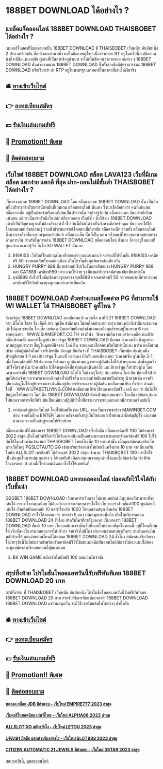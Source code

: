 # 188BET DOWNLOAD ได้อย่างไร ?
## แบล็คแจ็คออนไลน์ 188BET DOWNLOAD THAISBOBET ได้อย่างไร ?
เกมคาสิโนของที่นี่แบ่งออกเป็น 188BET DOWNLOAD ที่ THAISBOBET เว็บพนัน อันดับหนึ่ง 2 ประเภทด้วยกัน คือ ตัวเกมส่วนหนึ่งจะเป็นธีมแบบยุโรป เนื่องจากค่าย RT อยู่ในทวีปนี้ แต่อีกส่วนนึงก็จะมีธีมแบบเอเชีย
ผู้เล่นที่เป็นสมาชิกยูฟ่าเบท จะได้เห็นชัดเจนว่าภาพของเกมต่าง ๆ 188BET DOWNLOAD นั้นสวยงามมาก 188BET DOWNLOAD ซึ่งทั้งสองธีมมีอัตราการชนะ 188BET DOWNLOAD หรือเรียกว่า ค่า RTP อยู่ในมาตรฐานเกมคาสิโนสากลที่เล่นได้เงินจริง

## 🛎 [ทางเข้าเว็บไซต์](https://bit.ly/3SdLNi2)
## 👉 [ลงทะเบียนสมัคร](https://bit.ly/3SdLNi2)
## 💵 [รับเงินเล่นเกมส์ฟรี](https://bit.ly/3dyRKHj)
## 👑 [Promotion!! พิเศษ](https://bit.ly/3dyRKHj)
## 📱 [ติดต่อสอบถาม](https://bit.ly/3dyRKHj)

## เว็บไซต์ 188BET DOWNLOAD สล็อต LAVA123 เว็บที่มีเกมสล็อต แตกง่าย แตกดี ที่สุด ฝาก-ถอนไม่มีขั้นต่ำ THAISBOBET ได้อย่างไร ?
เว็บตรงวอเลท 188BET DOWNLOAD โดย สล็อตวอเลท 188BET DOWNLOAD นั้น เป็นอีกหนึ่งบริการสำหรับเหล่านักพนันที่เล่นเกม สล็อตออนไลน์ นั่นเอง ซึ่งน่าเชื่อถือเลยว่า คนที่เล่นเกม สล็อตวอเล็ต อยู่เป็นประจำหรือคนที่เล่นเป็นประจำนั้น จำต้องรู้จักกับ สล็อทวอเลท กันอย่างดีเยี่ยมแน่นอน แม้กระนั้นสำหรับมือใหม่ล่ะ สล็อตวอเลท เป็นยังไง ซึ่งก็ยังงง 188BET DOWNLOAD แล้วก็เป็นปัญหาอยู่ แต่ไม่ต้องกังวลหัวใจไป วันนี้ก็นับได้ว่าเป็นจังหวะดีสำหรับคุณ ที่พวกเราได้ได้โอกาสมามอบวิชาความรู้ รวมทั้งประสบการณ์โดยตรงที่เกี่ยวกับ สล็อตวอเล็ท รวมทั้ง สล็อตออนไลน์ ซึ่งพวกเราก็ขอชี้แจงรวมๆเลยแล้วกันว่า สล็อตวอเล็ต นั้นก็เป็น แอพ หรือคนที่ให้ความสบายสบายทางด้านการเงิน สำหรับในการเล่น 188BET DOWNLOAD สล็อตออนไลน์ นั่นเอง ซึ่งจะอยู่ในแบบที่ผู้คนจำนวนมากรู้จัก ในชื่อ XO WALLET นั่นเอง
1. 918KISS เว็บไซต์ใหม่ล่าสุดในเครือของเรา และแน่นอนว่าจะต้องมีโปรโมชั่น 918KISS เครดิตฟรี 50 จากยอดเสียทั้งหมดต่อเดือน เป็นโปรโมชั่นสุดพิเศษเช่นเดียวกัน
2. HUNGRY PURRY 888 ที่มาพร้อมกับโปรโมชั่นยอดฮิตอย่าง HUNGRY PURRY 888 และ CAT888 เครดิตฟรี50 บาท แจกให้ง่าย ๆ เพียงแค่ทำการสมัครสมาชิกเพียงเท่านั้น
3. พุซซี่888 กับโปรโมชั่นเชิดหน้าชูตาอย่าง พุซซี่888 แจกเครดิตฟรี 50 จากยอดฝากที่ทำการแจกเครดิตฟรีให้กับนักลงทุนทุกคนอย่างเท่าเทียมกัน

## 188BET DOWNLOAD ตัวอย่างเกมสล็อตค่าย PG ที่สามารถใช้ WI WALLET ได้ THAISBOBET ดูที่ไหน ?
ลิเวอร์พูล 188BET DOWNLOAD ตามตีเสมอ นิวคาสเซิ่ล นาทีที่ 21 188BET DOWNLOAD จาก ดิโอโก้ โชต้า ซึ่ง เอ็ดดี้ ฮาว กุนซือ สาลิกาดง ไม่พอใจอย่างมาก เพราะก่อนหน้าที่เจ้าถิ่นจะส่งบอลเข้าไปตุงตาข่ายนั้น ไอแซ็ค เฮย์เดน นักเตะทีมเยือนกำลังนอนเอามือกุมศีรษะอยู่ในกรอบ 6 หลา
ขอบคุณข่าว   WWW.SIAMSPORT.CO.TH
ข่าวกีฬา   ฟังความเห็นจาก มาร์ค แคล็ตเทนเบิร์ก อดีตเปาคนดัง บอกทำไมลูกยิง ลิเวอร์พูล 188BET DOWNLOAD ตีเสมอ นิวคาสเซิ่ล ถึงถูกต้องตามกฎทุกประการ ชี้อยู่ในดุลยพินิจของ ไมค์ ดีน จะหยุดเกมให้ก่อนหรือไม่เท่านั้นเอง
มาร์ค แคล็ตเทนเบิร์ก อดีตผู้ตัดสินในศึก พรีเมียร์ลีก อังกฤษ ยืนยันว่า ที่ THAISBOBET เว็บพนัน อันดับหนึ่ง ประตูตีเสมอ 1-1 ของ ลิเวอร์พูล ในเกมที่ หงส์แดง เปิดรัง แอนฟิลด์ ชนะ นิวคาสเซิ่ล ยูไนเต็ด 3-1 เมื่อวันพฤหัสบดีที่ 16 ธันวาคม ที่ผ่านมา ถูกต้องตามกฎ เพราะผู้ตัดสินไม่ได้เป่าหยุดเกม
ดังนั้นคุณจึงเข้าใจได้ว่าทำไม นิวคาสเซิ่ล ถึงได้หงุดหงิดที่การเล่นดำเนินต่อไป และ ลิเวอร์พูล ก็ทำประตูได้ โดยเฉพาะอย่างยิ่ง 188BET DOWNLOAD ดิโอโก้ โชต้า อยู่ใกล้ๆ กับ เฮย์เดน
ไมค์ ดีน ปล่อยให้ฝ่ายบุกได้เล่นจังหวะการครองบอลดังกล่าวให้เสร็จสิ้น และสุดท้ายมันกลายเป็นประตู นิวคาสเซิ่ล อาจหัวเสีย แต่กฎไม่ได้อยู่ข้างพวกเขา มันขึ้นอยู่กับการพิจารณาของผู้ตัดสิน แคล็ตเทนเบิร์ก ทิ้งท้าย
อ่านต่อได้ที่    WWW.UFABETLIVING.COM
แคล็ตเทนเบิร์ก เขียนลงคอลัมน์ใน เดลี่ เมล ว่า มันไม่ได้มีกฎอะไรที่บอกว่า ไมค์ ดีน 188BET DOWNLOAD ต้องเป่าหยุดเกมเพราะ ไอแซ็ค เฮย์เดน ล้มลงไปนอนจากการเจ็บที่หัว มันเป็นแค่แนวปฎิบัติทั่วไปที่กรรมการจะหยุดเกมหากมีการบาดเจ็บเช่นนี้
1. เราต้องเข้าสู่หน้าเว็บไซต์ โดยให้พิมพ์ในช่อง URL. ของเว็บบราวเซอร์ว่า MAWINBET.COM ก่อน จากนั้นก็กด ENTER ได้เลย หลังจากที่เข้าสู่เว็บไซต์มาแล้วให้ท่านนำชื่อบัญชีผู้ใช้ และรหัสผ่านมากรอกเพื่อเข้าสู่ระบบให้เรียบร้อย

สล็อตเครดิตฟรีไม่ต้องแชร์ 188BET DOWNLOAD หรืออีกชื่อ สล็อตเครดิตฟรี 100 ไม่ต้องแชร์ 2022 ล่าสุด เป็นโบนัสฟรีที่กำลังได้รับความนิยมเป็นอย่างมากเพราะสามารถรับเครดิตฟรี 100 ไปใช้กันได้โดยฝากเงินเข้ามาแค่ THAISBOBET ไทยสโบเบ็ต 10 บาทเท่านั้น เมื่อคุณสมัครสมาชิกเว็บตรงเว็บใหญ่ PGSLOTAUTO.GG เข้ามาเรียบร้อยแล้วให้ฝากเงินครั้งแรก 10 บาท จากนั้นกดรับโบนัส ALLSLOT เครดิตฟรี ไม่ต้องแชร์ 2022 ล่าสุด จำนวน THAISBOBET 100 บาทไปใช้เป็นต้นทุนในการเล่นเกมต่าง ๆ ได้เลยทันที เลือกเล่นเกมจากทุกค่ายได้แบบไม่มีข้อจำกัด ทำเทิร์นโอเวอร์ครบ 3 เท่าเมื่อไหร่ถอนเงินออกไปใช้ได้เลยทันที

## 188BET DOWNLOAD แทงบอลออนไลน์ ปลอดภัยไว้ใจได้กับเว็บชั้นนำ
G2GBET 188BET DOWNLOAD เว็บบาคาร่าเว็บตรง ไม่ผ่านเอเย่นต์ มีทุนน้อยก็สามารถที่จะเล่นได้ เราเอาใจคนทุนน้อย ไม่ต้องกังวลว่าจะเล่นบาคาร่าไม่ได้ เว็บบาคาร่าฝากขั้นต่ํา100 ทุนน้อยก็เล่นได้ เริ่มเดิมพันแค่หลัก 10 แต่กำไรหลัก 1000 ให้คุณเล่นสนุก ตื่นเต้น 188BET DOWNLOAD เร้าใจได้ตลอดเวลา บาคาร่า 5 แถว เล่นสนุกผ่านมือถือ เปิดให้บริการตลอด 188BET DOWNLOAD 24 ชั่วโมง สำหรับใครที่กำลังมองหา เว็บบาคาร่า 188BET DOWNLOAD ขั้นต่ำ 10 บาท เว็บยอดนิยม เราคือเว็บที่ตอบโจทย์มากที่สุดในตอนนี้ อยู่ที่ไหนก็เล่นได้ เว็บมั่นคงในการเล่นและการให้บริการ จ่ายจริงไม่มีโกง ฝากถอนง่ายสบายๆกับเรา สามรถถอนเงินหลักร้อยได้ ถอนง่ายตอนไหนก็ได้ตลอด 188BET DOWNLOAD 24 ชั่วโมง สมัครสมาชิกกับเราได้ง่ายๆวันนี้ไม่มีค่าแรกเข้าพร้อมรับเครดิตฟรีไว้ใช้เล่นเกมเดิมพันออนไลน์กับเราไปเลยแบบไม่ต้องลงทุนสมัครสมาชิกเลยตอนนี้คุ้มแน่นอน
1. BK WIN GAME สมัครรับโบนัสฟรี 100 ถอนเงินไม่จำกัด

## สรุปทิ้งท้าย โปรโมชั่นโหลดแอพวันนี้รับฟรีทันทีเลย 188BET DOWNLOAD 20 บาท
สรุปทิ้งท้าย ที่ THAISBOBET เว็บพนัน อันดับหนึ่ง โปรโมชั่นโหลดแอพวันนี้รับฟรีทันทีเลย 188BET DOWNLOAD 20 บาท สำหรับวิธีการนับแต้มบาคาร่า 188BET DOWNLOAD 188BET DOWNLOAD มาร่วมสนุกกัน จะมีวิธีการนับแต้มไพ่ใบต่างๆ ดังนี้ครับ

## 🛎 [ทางเข้าเว็บไซต์](https://bit.ly/3SdLNi2)
## 👉 [ลงทะเบียนสมัคร](https://bit.ly/3SdLNi2)
## 💵 [รับเงินเล่นเกมส์ฟรี](https://bit.ly/3dyRKHj)
## 👑 [Promotion!! พิเศษ](https://bit.ly/3dyRKHj)
## 📱 [ติดต่อสอบถาม](https://bit.ly/3dyRKHj)

#### [ทดลอง สล็อต JDB มีคำตอบ - เว็บใหม่ EMPIRE777 2023 ล่าสุด](https://atom.io/themes/ทดลอง%20สล็อต%20jdb%20มีคำตอบ%20-%20เว็บใหม่%20empire777%202023%20ล่าสุด)
#### [เว็บคาสิโนยอดนิยม เล่นที่ไหน - เว็บใหม่ ALPHA88 2023 ล่าสุด](https://atom.io/themes/เว็บคาสิโนยอดนิยม%20เล่นที่ไหน%20-%20เว็บใหม่%20alpha88%202023%20ล่าสุด)
#### [ALLSLOT XO สมัครยังไง - เว็บใหม่ LETOU 2023 ล่าสุด](https://atom.io/themes/allslot%20xo%20สมัครยังไง%20-%20เว็บใหม่%20letou%202023%20ล่าสุด)
#### [UFA191 มือถือ แตกต่างกันอย่างไร - เว็บใหม่ SLOT888 2023 ล่าสุด](https://atom.io/themes/ufa191%20มือถือ%20แตกต่างกันอย่างไร%20-%20เว็บใหม่%20slot888%202023%20ล่าสุด)
#### [CITIZEN AUTOMATIC 21 JEWELS มีคำตอบ - เว็บใหม่ 3STAR 2023 ล่าสุด](https://atom.io/themes/citizen%20automatic%2021%20jewels%20มีคำตอบ%20-%20เว็บใหม่%203star%202023%20ล่าสุด)

[ผลบอลวันนี้](https://siamsport.tv "ผลบอลวันนี้"), [ดูบอลออนไลน์](https://siamsport.tv/ดูบอลสด "ดูบอลออนไลน์")